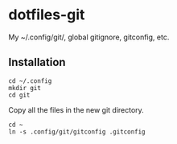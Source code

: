 dotfiles-git
============

My ~/.config/git/, global gitignore, gitconfig, etc.

## Installation

    cd ~/.config
    mkdir git
    cd git

Copy all the files in the new git directory.

    cd ~
    ln -s .config/git/gitconfig .gitconfig
